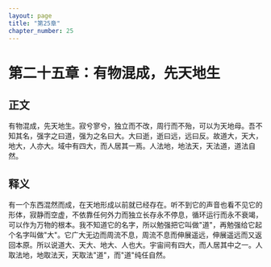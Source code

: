 ```yaml
---
layout: page
title: "第25章"
chapter_number: 25
---
```


# 第二十五章：有物混成，先天地生

## 正文
有物混成，先天地生。寂兮寥兮，独立而不改，周行而不殆，可以为天地母。吾不知其名，强字之曰道，强为之名曰大。大曰逝，逝曰远，远曰反。故道大，天大，地大，人亦大。域中有四大，而人居其一焉。人法地，地法天，天法道，道法自然。

## 释义
有一个东西混然而成，在天地形成以前就已经存在。听不到它的声音也看不见它的形体，寂静而空虚，不依靠任何外力而独立长存永不停息，循环运行而永不衰竭，可以作为万物的根本。我不知道它的名字，所以勉强把它叫做"道"，再勉强给它起个名字叫做"大"。它广大无边而周流不息，周流不息而伸展遥远，伸展遥远而又返回本原。所以说道大、天大、地大、人也大。宇宙间有四大，而人居其中之一。人取法地，地取法天，天取法"道"，而"道"纯任自然。